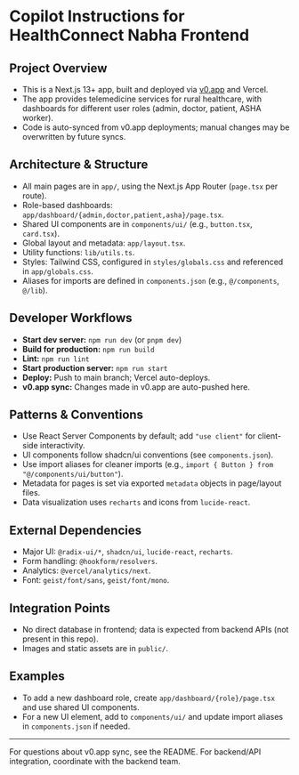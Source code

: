 # Copilot Instructions for HealthConnect Nabha Frontend

## Project Overview
- This is a Next.js 13+ app, built and deployed via [v0.app](https://v0.app) and Vercel.
- The app provides telemedicine services for rural healthcare, with dashboards for different user roles (admin, doctor, patient, ASHA worker).
- Code is auto-synced from v0.app deployments; manual changes may be overwritten by future syncs.

## Architecture & Structure
- All main pages are in `app/`, using the Next.js App Router (`page.tsx` per route).
- Role-based dashboards: `app/dashboard/{admin,doctor,patient,asha}/page.tsx`.
- Shared UI components are in `components/ui/` (e.g., `button.tsx`, `card.tsx`).
- Global layout and metadata: `app/layout.tsx`.
- Utility functions: `lib/utils.ts`.
- Styles: Tailwind CSS, configured in `styles/globals.css` and referenced in `app/globals.css`.
- Aliases for imports are defined in `components.json` (e.g., `@/components`, `@/lib`).

## Developer Workflows
- **Start dev server:** `npm run dev` (or `pnpm dev`)
- **Build for production:** `npm run build`
- **Lint:** `npm run lint`
- **Start production server:** `npm run start`
- **Deploy:** Push to main branch; Vercel auto-deploys.
- **v0.app sync:** Changes made in v0.app are auto-pushed here.

## Patterns & Conventions
- Use React Server Components by default; add `"use client"` for client-side interactivity.
- UI components follow shadcn/ui conventions (see `components.json`).
- Use import aliases for cleaner imports (e.g., `import { Button } from "@/components/ui/button"`).
- Metadata for pages is set via exported `metadata` objects in page/layout files.
- Data visualization uses `recharts` and icons from `lucide-react`.

## External Dependencies
- Major UI: `@radix-ui/*`, `shadcn/ui`, `lucide-react`, `recharts`.
- Form handling: `@hookform/resolvers`.
- Analytics: `@vercel/analytics/next`.
- Font: `geist/font/sans`, `geist/font/mono`.

## Integration Points
- No direct database in frontend; data is expected from backend APIs (not present in this repo).
- Images and static assets are in `public/`.

## Examples
- To add a new dashboard role, create `app/dashboard/{role}/page.tsx` and use shared UI components.
- For a new UI element, add to `components/ui/` and update import aliases in `components.json` if needed.

---
For questions about v0.app sync, see the README. For backend/API integration, coordinate with the backend team.

